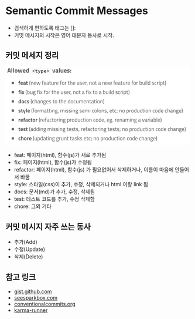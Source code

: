 # Semantic Commit Messages

- 검색하게 편하도록 태그는 []:
- 커밋 메시지의 시작은 영어 대문자 동사로 시작.

## 커밋 메세지 정리

![demo](./images/values.png)

- feat: 페이지(html), 함수(js)가 새로 추가됨
- fix: 페이지(html), 함수(js)가 수정됨
- refactor: 페이지(html), 함수(js) 가 필요없어서 삭제하거나, 이름이 마음에 안들어서 바꿈
- style: 스타일(css)이 추가, 수정, 삭제되거나 html 이랑 link 됨
- docs: 문서(md)가 추가, 수정, 삭제됨
- test: 테스트 코드를 추가, 수정 삭제함
- chore: 그외 기타

## 커밋 메시지 자주 쓰는 동사

- 추가(Add)
- 수정(Update)
- 삭제(Delete)

## 참고 링크

- [gist.github.com](https://gist.github.com/joshbuchea/6f47e86d2510bce28f8e7f42ae84c716)
- [seesparkbox.com](https://seesparkbox.com/foundry/semantic_commit_messages)
- [conventionalcommits.org](https://www.conventionalcommits.org/en/v1.0.0/)
- [karma-runner](http://karma-runner.github.io/1.0/dev/git-commit-msg.html)
